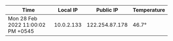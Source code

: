 | Time     | Local IP | Public IP | Temperature |
| ----------- | ----------- | ----------- | ----------- |
| Mon 28 Feb 2022 11:00:02 PM +0545      | 10.0.2.133     | 122.254.87.178  | 46.7° |
